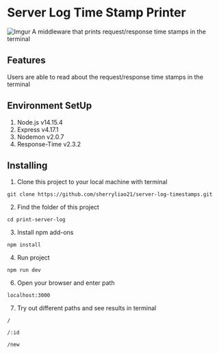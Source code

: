 # Server Log Time Stamp Printer
![Imgur](https://imgur.com/e6J5bp5.png)
A middleware that prints request/response time stamps in the terminal

## Features
Users are able to read about the request/response time stamps in the terminal

## Environment SetUp
1. Node.js v14.15.4
2. Express v4.17.1
3. Nodemon v2.0.7
5. Response-Time v2.3.2

## Installing
1. Clone this project  to your local machine with terminal
```
git clone https://github.com/sherryliao21/server-log-timestamps.git
```
2. Find the folder of this project
```
cd print-server-log
```
3. Install npm add-ons
```
npm install
```
4. Run project
```
npm run dev
```
6. Open your browser and enter path
```
localhost:3000
```
7. Try out different paths and see results in terminal
```
/
```
```
/:id
```
```
/new
```
